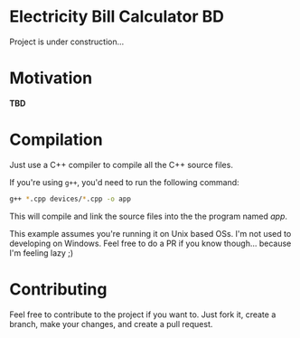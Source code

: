 # Electricity Bill Calculator BD

Project is under construction...

# Motivation

**TBD**

# Compilation

Just use a C++ compiler to compile all the C++ source files.

If you're using `g++`, you'd need to run the following command:

```sh
g++ *.cpp devices/*.cpp -o app
```

This will compile and link the source files into the the program named _app_.

This example assumes you're running it on Unix based OSs. I'm not used to
developing on Windows. Feel free to do a PR if you know though... because I'm
feeling lazy ;)

# Contributing

Feel free to contribute to the project if you want to. Just fork it, create a
branch, make your changes, and create a pull request.

